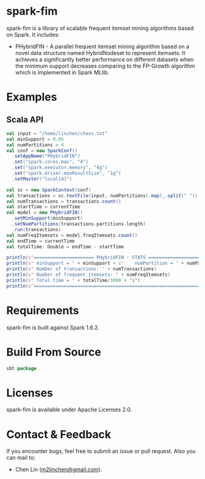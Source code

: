 # spark-fim
spark-fim is a library of scalable frequent itemset mining algorithms based on Spark. It includes:
  + PHybridFIN - A parallel frequent itemset mining algorithm based on a novel data structure named HybridNodeset to represent itemsets. It achieves a significantly better performance on different datasets when the minimum support decreases comparing to the FP-Growth algorithm which is implemented in Spark MLlib.

# Examples
## Scala API
```scala
val input = "/home/linchen/chess.txt"
val minSupport = 0.85
val numPartitions = 4
val conf = new SparkConf()
  .setAppName("PHybridFIN")
  .set("spark.cores.max", "4")
  .set("spark.executor.memory", "4g")
  .set("spark.driver.maxResultSize", "1g")
  .setMaster("local[4]")

val sc = new SparkContext(conf)
val transactions = sc.textFile(input, numPartitions).map(_.split(" ")).cache()
val numTransactions = transactions.count()
val startTime = currentTime
val model = new PHybridFIN()
  .setMinSupport(minSupport)
  .setNumPartitions(transactions.partitions.length)
  .run(transactions)
val numFreqItemsets = model.freqItemsets.count()
val endTime = currentTime
val totalTime: Double = endTime - startTime

println(s"====================== PHybridFIN - STATS ===========================")
println(s" minSupport = " + minSupport + s"    numPartition = " + numPartitions)
println(s" Number of transactions: " + numTransactions)
println(s" Number of frequent itemsets: " + numFreqItemsets)
println(s" Total time = " + totalTime/1000 + "s")
println(s"=====================================================================")
```

# Requirements
spark-fim is built against Spark 1.6.2.

# Build From Source
```scala
sbt package
```

# Licenses
spark-fim is available under Apache Licenses 2.0.

# Contact & Feedback
If you encounter bugs, feel free to submit an issue or pull request. Also you can mail to:
+ Chen Lin (m2linchen@gmail.com).
